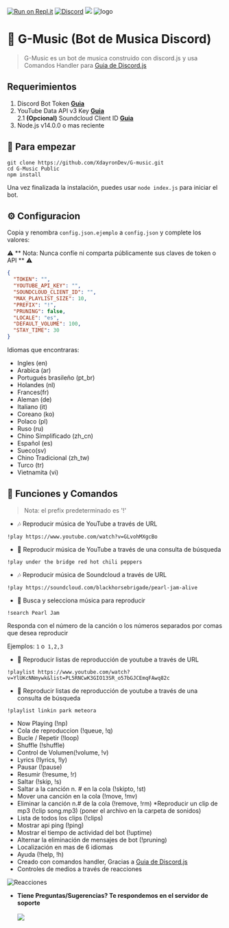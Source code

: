 [![Run on Repl.it](https://repl.it/badge/github/DeltaCoderr/KarmaBot)](https://repl.it/github/XdayronDev/G-Music)
[![Discord](https://img.shields.io/discord/658113349384667198.svg?label=&logo=discord&logoColor=ffffff&color=7389D8&labelColor=6A7EC2)](https://discord.gg/e9E8zBYXJf)
[![](https://img.shields.io/badge/discord.js-v12.0.0--dev-blue.svg?logo=npm)](https://discord.js.org/#/)
![logo](https://i.imgur.com/73OfCtg.png)

# 🤖 G-Music (Bot de Musica Discord)
> G-Music es un bot de musica construido con discord.js y usa Comandos  Handler para [Guia de Discord.js](https://discordjs.guide)

## Requerimientos

1. Discord Bot Token **[Guia](https://portalmybot.com/guia/mybot/cuenta-discord)**
2. YouTube Data API v3 Key **[Guia](https://developers.google.com/youtube/v3/getting-started)**  
2.1 **(Opcional)** Soundcloud Client ID **[Guia](https://github.com/zackradisic/node-soundcloud-downloader#client-id)**
3. Node.js v14.0.0 o mas reciente

## 🚀 Para empezar



```
git clone https://github.com/XdayronDev/G-music.git
cd G-Music Public
npm install
```

Una vez finalizada la instalación, puedes usar `node index.js` para iniciar el bot.

## ⚙️ Configuracion

Copia y renombra `config.json.ejemplo` a `config.json` y complete los valores:

⚠️ ** Nota: Nunca confíe ni comparta públicamente sus claves de token o API ** ⚠️

```json
{
  "TOKEN": "",
  "YOUTUBE_API_KEY": "",
  "SOUNDCLOUD_CLIENT_ID": "",
  "MAX_PLAYLIST_SIZE": 10,
  "PREFIX": "!",
  "PRUNING": false,
  "LOCALE": "es",
  "DEFAULT_VOLUME": 100,
  "STAY_TIME": 30
}
```

Idiomas que encontraras:
- Ingles (en)
- Arabica (ar)
- Portugués brasileño (pt_br)
- Holandes (nl)
- Frances(fr)
- Aleman (de)
- Italiano (it)
- Coreano (ko)
- Polaco (pl)
- Ruso (ru)
- Chino Simplificado (zh_cn)
- Español (es)
- Sueco(sv)
- Chino Tradicional (zh_tw)
- Turco (tr)
- Vietnamita (vi)


## 📝 Funciones y Comandos

> Nota: el prefix predeterminado es '!'

* 🎶 Reproducir música de YouTube a través de URL

`!play https://www.youtube.com/watch?v=GLvohMXgcBo`

* 🔎 Reproducir música de YouTube a través de una consulta de búsqueda

`!play under the bridge red hot chili peppers`

* 🎶 Reproducir música de Soundcloud a través de URL

`!play https://soundcloud.com/blackhorsebrigade/pearl-jam-alive`

* 🔎 Busca y selecciona música para reproducir

`!search Pearl Jam`

Responda con el número de la canción o los números separados por comas que desea reproducir

Ejemplos: `1` o` 1,2,3`

* 📃 Reproducir listas de reproducción de youtube a través de URL

`!playlist https://www.youtube.com/watch?v=YlUKcNNmywk&list=PL5RNCwK3GIO13SR_o57bGJCEmqFAwq82c`

* 🔎 Reproducir listas de reproducción de youtube a través de una consulta de búsqueda

`!playlist linkin park meteora`
* Now Playing (!np)
* Cola de reproduccion (!queue, !q)
* Bucle / Repetir (!loop)
* Shuffle (!shuffle)
* Control de Volumen(!volume, !v)
* Lyrics (!lyrics, !ly)
* Pausar (!pause)
* Resumir (!resume, !r)
* Saltar (!skip, !s)
* Saltar a la canción n. # en la cola (!skipto, !st)
* Mover una canción en la cola (!move, !mv)
* Eliminar la canción n.# de la cola (!remove, !rm)
*Reproducir un clip de mp3 (!clip song.mp3) (poner el archivo en la carpeta de sonidos)
* Lista de todos los clips (!clips)
* Mostrar api ping (!ping)
* Mostrar el tiempo de actividad del bot (!uptime)
* Alternar la eliminación de mensajes de bot (!pruning)
* Localización en mas de 6 idiomas
* Ayuda (!help, !h)
* Creado con comandos handler, Gracias a [Guia de Discord.js](https://portalmybot.com/guia/mybot/inicio)
* Controles de medios a través de reacciones

![Reacciones](https://i.imgur.com/ptTCcS4.png)
* **Tiene Preguntas/Sugerencias? Te respondemos en el servidor de soporte**
</br></br>
<a href="https://discord.gg/e9E8zBYXJf"><img src="https://invidget.switchblade.xyz/e9E8zBYXJf"/></a>
<br><br>
